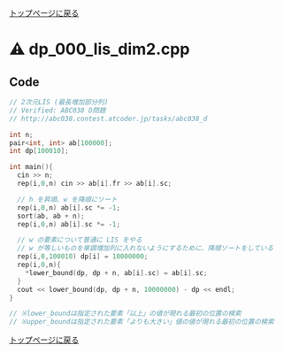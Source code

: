 <!-- mathjax config similar to math.stackexchange -->
<script type="text/javascript" async
  src="https://cdnjs.cloudflare.com/ajax/libs/mathjax/2.7.5/MathJax.js?config=TeX-MML-AM_CHTML">
</script>
<script type="text/x-mathjax-config">
  MathJax.Hub.Config({
    TeX: { equationNumbers: { autoNumber: "AMS" }},
    tex2jax: {
      inlineMath: [ ['$','$'] ],
      processEscapes: true
    },
    "HTML-CSS": { matchFontHeight: false },
    displayAlign: "left",
    displayIndent: "2em"
  });
</script>

<script type="text/javascript" src="https://cdnjs.cloudflare.com/ajax/libs/jquery/3.4.1/jquery.min.js"></script>
<link rel="stylesheet" href="../css/copy-button.css" />
<script type="text/javascript" src="../js/balloons.js"></script>
<script type="text/javascript" src="../js/copy-button.js"></script>



[トップページに戻る](../index.html)

# :warning: dp\_000\_lis\_dim2.cpp

## Code

```cpp
// 2次元LIS (最長増加部分列)
// Verified: ABC038 D問題
// http://abc038.contest.atcoder.jp/tasks/abc038_d

int n;
pair<int, int> ab[100000];
int dp[100010];

int main(){
  cin >> n;
  rep(i,0,n) cin >> ab[i].fr >> ab[i].sc;

  // h を昇順、w を降順にソート
  rep(i,0,n) ab[i].sc *= -1;
  sort(ab, ab + n);
  rep(i,0,n) ab[i].sc *= -1;

  // w の要素について普通に LIS をやる
  // w が等しいものを単調増加列に入れないようにするために、降順ソートをしている
  rep(i,0,100010) dp[i] = 10000000;
  rep(i,0,n){
    *lower_bound(dp, dp + n, ab[i].sc) = ab[i].sc;
  }
  cout << lower_bound(dp, dp + n, 10000000) - dp << endl;
}

// ※lower_boundは指定された要素「以上」の値が現れる最初の位置の検索
// ※upper_boundは指定された要素「よりも大きい」値の値が現れる最初の位置の検索
```

[トップページに戻る](../index.html)
